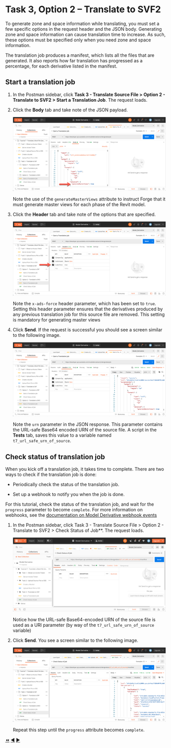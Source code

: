 # Task 3, Option 2 – Translate to SVF2

To generate zone and space information while translating, you must set a few specific options in the request header and the JSON body. Generating zone and space information can cause translation time to increase. As such, these options must be specified only when you need zone and space information.

The translation job produces a manifest, which lists all the files that are generated. It also reports how far translation has progressed as a percentage, for each derivative listed in the manifest.


## Start a translation job

1. In the Postman sidebar, click **Task 3 - Translate Source File > Option 2 - Translate to SVF2 > Start a Translation Job**. The request loads.

2. Click the **Body** tab and take note of the JSON payload.

    ![Create Translation Job JSON Payload](../images/task3-translation_job_json_payload_op2.png "Create Translation Job JSON Payload")

    Note the use of the `generateMasterViews` attribute to instruct Forge that it must generate master views for each phase of the Revit model.

3. Click the **Header** tab and take note of the options that are specified.

   ![Create translation job - Header tab](../images/task3-translation_job_header_tab_op2.png "Create translation job - Header tab")

   Note the `x-ads-force` header parameter, which has been set to `true`. Setting this header parameter ensures that the derivatives produced by any previous translation job for this source file are removed. This setting is mandatory for generating master views

3. Click **Send**. If the request is successful you should see a screen similar to the following image.

    ![Successful Submission of Translation Job](../images/task3-translation_job_successfull_submission_op2.png "Successful Submission of Translation Job")

    Note the `urn` parameter in the JSON response. This parameter contains the URL-safe Base64 encoded URN of the source file. A script in the **Tests** tab, saves this value to a variable named `t7_url_safe_urn_of_source`.

## Check status of translation job

When you kick off a translation job, it takes time to complete. There are two ways to check if the translation job is done:

- Periodically check the status of the translation job.

- Set up a webhook to notify you when the job is done.

For this tutorial, check the status of the translation job, and wait for the `progress` parameter to become `complete`. For more information on webhooks, see the [documentation on Model Derivative webhook events](https://forge.autodesk.com/en/docs/webhooks/v1/reference/events/model_derivative_events)

1. In the Postman sidebar, click Task 3 - Translate Source File > Option 2 - Translate to SVF2 > Check Status of Job**. The request loads.

   ![Check Status of Job](../images/task3-check_status_of_job.png "Check Status of Job")

   Notice how the URL-safe Base64-encoded URN of the source file is used as a URI parameter (by way of the `t7_url_safe_urn_of_source` variable)

2. Click **Send**. You see a screen similar to the following image.

   ![Successful Job](../images/task3-sucessfull_job_op2.png "Successful Job")

   Repeat this step until the `progress` attribute becomes `complete`.

[:rewind:](../readme.md "readme.md") [:arrow_backward:](task-3.md "Previous task") [:arrow_forward:](task-4.md "Next task")
